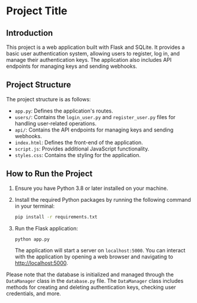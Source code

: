 # Project Title

## Introduction

This project is a web application built with Flask and SQLite. It provides a basic user authentication system, allowing users to register, log in, and manage their authentication keys. The application also includes API endpoints for managing keys and sending webhooks.

## Project Structure

The project structure is as follows:

- `app.py`: Defines the application's routes.
- `users/`: Contains the `login_user.py` and `register_user.py` files for handling user-related operations.
- `api/`: Contains the API endpoints for managing keys and sending webhooks.
- `index.html`: Defines the front-end of the application.
- `script.js`: Provides additional JavaScript functionality.
- `styles.css`: Contains the styling for the application.

## How to Run the Project

1. Ensure you have Python 3.8 or later installed on your machine.

2. Install the required Python packages by running the following command in your terminal:

    ```bash
    pip install -r requirements.txt
    ```

3. Run the Flask application:

    ```bash
    python app.py
    ```

    The application will start a server on `localhost:5000`. You can interact with the application by opening a web browser and navigating to [http://localhost:5000](http://localhost:5000).

Please note that the database is initialized and managed through the `DataManager` class in the `database.py` file. The `DataManager` class includes methods for creating and deleting authentication keys, checking user credentials, and more.
